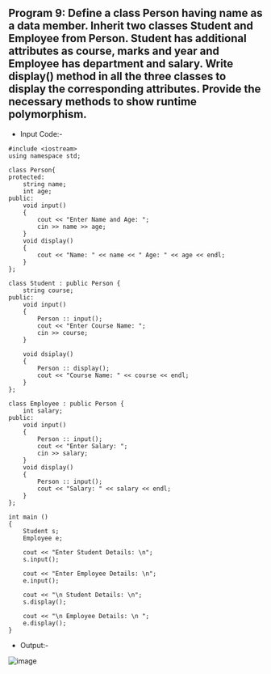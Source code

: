 ## Program 9: Define a class Person having name as a data member. Inherit two classes Student and Employee from Person. Student has additional attributes as course, marks and year and Employee has department and salary. Write display() method in all the three classes to display the corresponding attributes. Provide the necessary methods to show runtime polymorphism.

- Input Code:-
```
#include <iostream>
using namespace std;

class Person{
protected:
    string name;
    int age;
public:
    void input()
    {
        cout << "Enter Name and Age: ";
        cin >> name >> age;
    }
    void display()
    {
        cout << "Name: " << name << " Age: " << age << endl;
    }
};

class Student : public Person {
    string course;
public:
    void input()
    {
        Person :: input();
        cout << "Enter Course Name: ";
        cin >> course;
    }

    void dsiplay()
    {
        Person :: display();
        cout << "Course Name: " << course << endl;
    }
};

class Employee : public Person {
    int salary;
public:
    void input()
    {
        Person :: input();
        cout << "Enter Salary: ";
        cin >> salary;
    }
    void display()
    {
        Person :: input();
        cout << "Salary: " << salary << endl;
    }
};

int main ()
{
    Student s;
    Employee e;

    cout << "Enter Student Details: \n";
    s.input();

    cout << "Enter Employee Details: \n";
    e.input();

    cout << "\n Student Details: \n";
    s.display();

    cout << "\n Employee Details: \n ";
    e.display();
}
```

- Output:-

![image](https://github.com/user-attachments/assets/a2e4d7e7-a7e9-4e65-8fcb-bdc1ceb813ee)

